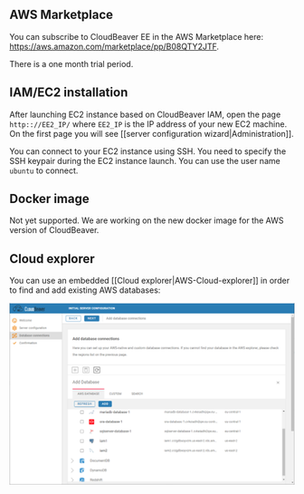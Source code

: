 ## AWS Marketplace

You can subscribe to CloudBeaver EE in the AWS Marketplace here: https://aws.amazon.com/marketplace/pp/B08QTY2JTF.  

There is a one month trial period.  

## IAM/EC2 installation

After launching EC2 instance based on CloudBeaver IAM, open the page `http:://EE2_IP/` where `EE2_IP` is the IP address of your new EC2 machine.  
On the first page you will see [[server configuration wizard|Administration]].  

You can connect to your EC2 instance using SSH. You need to specify the SSH keypair during the EC2 instance launch. You can use the user name `ubuntu` to connect.  

## Docker image

Not yet supported. We are working on the new docker image for the AWS version of CloudBeaver.  

## Cloud explorer

You can use an embedded [[Cloud explorer|AWS-Cloud-explorer]] in order to find and add existing AWS databases:

![](images/aws-explorer.png)